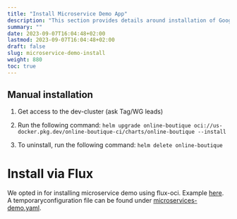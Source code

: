 ```yaml
---
title: "Install Microservice Demo App"
description: "This section provides details around installation of Google microservice demo application."
summary: ""
date: 2023-09-07T16:04:48+02:00
lastmod: 2023-09-07T16:04:48+02:00
draft: false
slug: microservice-demo-install
weight: 880
toc: true
---
```


## Manual installation

1. Get access to the dev-cluster (ask Tag/WG leads)

2. Run the following command: ```helm upgrade online-boutique oci://us-docker.pkg.dev/online-boutique-ci/charts/online-boutique --install```

3. To uninstall, run the following command: ```helm delete online-boutique```

# Install via Flux

We opted in for installing microservice demo using flux-oci. Example [here](https://fluxcd.io/flux/cheatsheets/oci-artifacts).
A temporaryconfiguration file can be found under [microservices-demo.yaml](https://github.com/cncf-tags/green-reviews-tooling/blob/main/clusters/projects/falco/microservices-demo.yaml).
